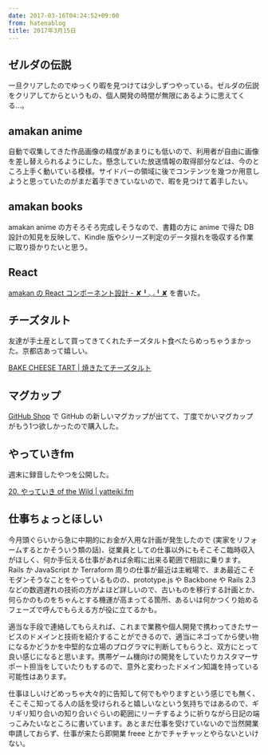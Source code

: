 ```yaml
---
date: 2017-03-16T04:24:52+09:00
from: hatenablog
title: 2017年3月15日
---
```

## ゼルダの伝説

一旦クリアしたのでゆっくり暇を見つけては少しずつやっている。ゼルダの伝説をクリアしてからというもの、個人開発の時間が無限にあるように思えてくる…。

## amakan anime

自動で収集してきた作品画像の精度があまりにも低いので、利用者が自由に画像を差し替えられるようにした。懸念していた放送情報の取得部分などは、今のところ上手く動いている模様。サイドバーの領域に後でコンテンツを幾つか用意しようと思っていたのがまだ着手できていないので、暇を見つけて着手したい。

## amakan books

amakan anime の方そろそろ完成しそうなので、書籍の方に anime で得た DB 設計の知見を反映して、Kindle 版やシリーズ判定のデータ揺れを吸収する作業に取り掛かりたいと思う。

## React

[amakan の React コンポーネント設計 - ✘╹◡╹✘](http://r7kamura.hatenablog.com/entry/2017/03/15/203034) を書いた。

## チーズタルト

友達が手土産として買ってきてくれたチーズタルト食べたらめっちゃうまかった。京都店あって嬉しい。

[BAKE CHEESE TART | 焼きたてチーズタルト](http://bakecheesetart.com/)

## マグカップ

[GitHub Shop](https://github.myshopify.com/products/contribution-mug) で GitHub の新しいマグカップが出てて、丁度でかいマグカップがもう1つ欲しかったので購入した。

## やっていきfm

週末に録音したやつを公開した。

[20. やっていき of the Wild | yatteiki.fm](https://yatteiki.fm/episode/20)

## 仕事ちょっとほしい

今月頭ぐらいから急に中期的にお金が入用な計画が発生したので (実家をリフォームするとかそういう類の話)、従業員としての仕事以外にもそこそこ臨時収入がほしく、何か手伝える仕事があれば余暇に出来る範囲で相談に乗ります。Rails か JavaScript か Terraform 周りの仕事が最近は主戦場で、まあ最近こそモダンそうなことをやっているものの、prototype.js や Backbone や Rails 2.3 などの数週遅れの技術の方がよほど詳しいので、古いものを移行する計画とか、何らかのものをちゃんとする機運が高まってる箇所、あるいは何かつくり始めるフェーズで呼んでもらえる方が役に立てるかも。

適当な手段で連絡してもらえれば、これまで業務や個人開発で携わってきたサービスのドメインと技術を紹介することができるので、適当にネゴってから使い物になるかどうかを中堅的な立場のプログラマに判断してもらうと、双方にとって良い感じになると思います。携帯ゲーム機向けの開発をしていたりカスタマーサポート担当をしていたりもするので、意外と変わったドメイン知識を持っている可能性はあります。

仕事ほしいけどめっちゃ大々的に告知して何でもやりますという感じでも無く、そこそこ知ってる人の話を受けられると嬉しいなという気持ちではあるので、ギリギリ知り合いの知り合いぐらいの範囲にリーチするように祈りながら日記の端っこみたいなところに書いています。あとまだ仕事を受けていないので当然開業申請しておらず、仕事が来たら即開業 freee とかでチャチャッとやらないといけない。

